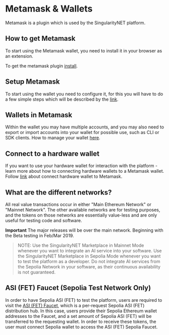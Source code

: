 # Metamask & Wallets

Metamask is a plugin which is used by the SingularityNET platform.

## How to get Metamask

To start using the Metamask wallet, you need to install it in your browser as an extension.

To get the metamask plugin [install](https://metamask.io/download/).

## Setup Metamask

To start using the wallet you need to configure it, for this you will have to do a few simple steps which will be described by the [link](https://support.metamask.io/getting-started/getting-started-with-metamask/).

## Wallets in Metamask

Within the wallet you may have multiple accounts, and you may also need to export or import accounts into your wallet for possible use, such as CLI or SDK clients.
How to manage your wallet [here](https://support.metamask.io/managing-my-wallet/).

## Connect to a hardware wallet

If you want to use your hardware wallet for interaction with the platform - learn more about how to connecting hardware wallets to a Metamask wallet.
Follow [link](https://support.metamask.io/managing-my-wallet/how-to-connect-a-trezor-or-ledger-hardware-wallet/) about connect hardware wallet to Metamask.
            
                     
## What are the different networks?
                                                                                                                
All real value transactions occur in either "Main Ethereum Network" or "Mainnet Network". The other available networks are for testing purposes, and
the tokens on those networks are essentially value-less and are only useful for testing code and software.
                                                                                                        
                                                                                                                
 **Important** The major releases will be over the main network. Beginning with the Beta testing in Feb/Mar 2019.

>NOTE: Use the SingularityNET Marketplace in Mainnet Mode whenever you want to integrate an AI service into your software. Use the SingularityNET Marketplace in Sepolia Mode whenever you want to test the platform as a developer. Do not integrate AI services from the Sepolia Network in your software, as their continuous availability is not guaranteed.

## ASI (FET) Faucet (Sepolia Test Network Only)

In order to have Sepolia ASI (FET) to test the platform, users are required to visit the [ASI (FET) Faucet](https://faucet.singularitynet.io/), which is a per-request Sepolia ASI (FET) distribution hub. In this case, users provide their Sepolia Ethereum wallet addresses to the Faucet, and a set amount of Sepolia ASI (FET) will be transferred to the requesting wallet. In order to receive these tokens, the user must connect Sepolia wallet to access the ASI (FET) Sepolia Faucet. 


